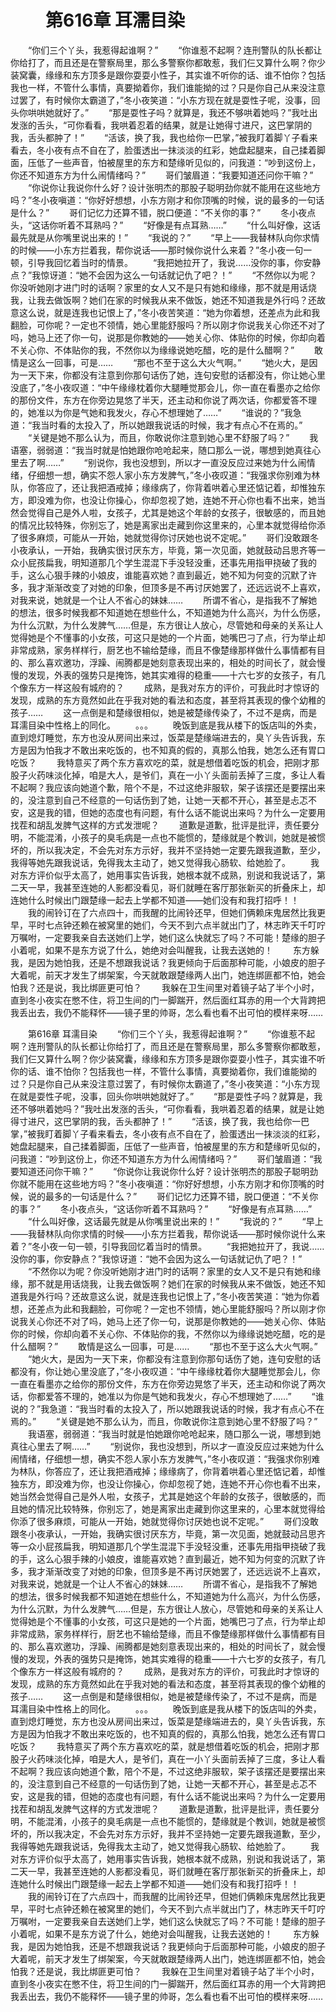 # 　　第616章 耳濡目染
　　“你们三个丫头，我惹得起谁啊？”
　　“你谁惹不起啊？连刑警队的队长都让你给打了，而且还是在警察局里，那么多警察你都敢惹，我们仨又算什么啊？你少装窝囊，缘缘和东方顶多是跟你耍耍小性子，其实谁不听你的话、谁不怕你？包括我也一样，不管什么事情，真要拗着你，我们谁能拗的过？只是你自己从来没注意过罢了，有时候你太霸道了，”冬小夜笑道：“小东方现在就是耍性子呢，没事，回头你哄哄她就好了。”
　　“那是耍性子吗？就算是，我还不够哄着她吗？”我吐出发涨的舌头，“可你看看，我哄着忍着的结果，就是让她得寸进尺，这巴掌阴的我，舌头都肿了！”
　　“活该，换了我，我也给你一巴掌，”被我盯着脚丫子看来看去，冬小夜有点不自在了，脸蛋透出一抹淡淡的红彩，她盘起腿来，自己揉着脚面，压低了一些声音，怕被屋里的东方和楚缘听见似的，问我道：“吵到这份上，你还不知道东方为什么闹情绪吗？”
　　哥们皱眉道：“我要知道还问你干嘛？”
　　“你说你让我说你什么好？设计张明杰的那股子聪明劲你就不能用在这些地方吗？”冬小夜嗔道：“你好好想想，小东方刚才和你顶嘴的时候，说的最多的一句话是什么？”
　　哥们记忆力还算不错，脱口便道：“不关你的事？”
　　冬小夜点头，“这话你听着不耳熟吗？”
　　“好像是有点耳熟……”
　　“什么叫好像，这话最先就是从你嘴里说出来的！”
　　“我说的？”
　　“早上——我替林队向你求情的时候——小东方拦着我，帮你说话——那时候你说什么来着？”冬小夜一句一顿，引导我回忆着当时的情景。
　　“我把她拉开了，我说……没你的事，你安静点？”我惊讶道：“她不会因为这么一句话就记仇了吧？！”
　　“不然你以为呢？你没听她刚才进门时的话啊？家里的女人又不是只有她和缘缘，那不就是用话烧我，让我去做饭啊？她们在家的时候我从来不做饭，她还不知道我是外行吗？还故意这么说，就是连我也记恨上了，”冬小夜苦笑道：“她为你着想，还差点为此和我翻脸，可你呢？一定也不领情，她心里能舒服吗？所以刚才你说我关心你还不对了吗，她马上还了你一句，说那是你教她的——她关心你、体贴你的时候，你却向着不关心你、不体贴你的我，不然你以为缘缘说她吃醋，吃的是什么醋啊？”
　　敢情是这么一回事，可是……
　　“那也不至于这么大火气啊。”
　　“她火大，是因为一天下来，你都没有注意到你那句话伤了她，连句安慰的话都没有，你让她心里没底了，”冬小夜叹道：“中午缘缘枕着你大腿睡觉那会儿，你一直在看墨亦之给你的那份文件，东方在你旁边晃悠了半天，还主动和你说了两次话，你都爱答不理的，她准以为你是气她和我发火，存心不想理她了……”
　　“谁说的？”我急道：“我当时看的太投入了，所以她跟我说话的时候，我才有点心不在焉的。”
　　“关键是她不那么认为，而且，你敢说你注意到她心里不舒服了吗？”
　　我语塞，弱弱道：“我当时就是怕她跟你呛呛起来，随口那么一说，哪想到她真往心里去了啊……”
　　“别说你，我也没想到，所以才一直没反应过来她为什么闹情绪，仔细想一想，确实不怨人家小东方发脾气，”冬小夜叹道：“我强求你别难为林队，你答应了，还让我把酒戒掉；缘缘病了，你背着哄着心里还惦记着，却惟独东方，即没难为你，也没让你操心，你却忽视了她，连她不开心你也看不出来，她当然会觉得自己是外人啦，女孩子，尤其是她这个年龄的女孩子，很敏感的，而且她的情况比较特殊，你别忘了，她是离家出走藏到你这里来的，心里本就觉得给你添了很多麻烦，可能从一开始，她就觉得你讨厌她也说不定呢。”
　　哥们没敢跟冬小夜承认，一开始，我确实很讨厌东方，毕竟，第一次见面，她就鼓动吕思齐等一众小屁孩扁我，明知道那几个学生混混下手没轻没重，还事先用指甲挠破了我的手，这么心狠手辣的小娘皮，谁能喜欢她？直到最近，她不知为何变的沉默了许多，我才渐渐改变了对她的印象，但顶多是不再讨厌她罢了，还远远说不上喜欢，对我来说，她就是一个让人不省心的妹妹……
　　所谓不省心，是指我不了解她的想法，很多时候我都不知道她在想些什么，不知道她为什么高兴，为什么伤感，为什么沉默，为什么发脾气……但是，东方很让人放心，尽管她和母亲的关系让人觉得她是个不懂事的小女孩，可这只是她的一个片面，她嘴巴刁了点，行为举止却非常成熟，家务样样行，厨艺也不输给楚缘，而且不像楚缘那样做什么事情都有目的、那么喜欢邀功，浮躁、闹腾都是她刻意表现出来的，相处的时间长了，就会慢慢的发现，外表的强势只是掩饰，她其实难得的稳重——十六七岁的女孩子，有几个像东方一样这般有城府的？
　　成熟，是我对东方的评价，可我此时才惊讶的发现，成熟的东方竟然如此在乎我对她的看法和态度，甚至将其表现的像个幼稚的孩子……
　　这一点倒是和楚缘很相似，她是被楚缘传染了，不过不是病，而是耳濡目染中性格上的同化。
　　。。。
　　晚饭到底是我从楼下的饭店叫的外卖，直到熄灯睡觉，东方也没从房间出来过，饭菜是楚缘端进去的，臭丫头告诉我，东方是因为怕我才不敢出来吃饭的，也不知真的假的，真那么怕我，她怎么还有胃口吃饭？
　　我特意买了两个东方喜欢吃的菜，就是想借着吃饭的机会，把刚才那股子火药味淡化掉，咱是大人，是爷们，真在一小丫头面前丢掉了三度，多让人看不起啊？我应该向她道个歉，陪个不是，不过这绝非服软，架子该摆还是要摆出来的，没注意到自己不经意的一句话伤到了她，让她一天都不开心，甚至是忐忑不安，这是我的错，但她的态度也有问题，有什么话不能说出来吗？为什么一定要用找茬和胡乱发脾气这样的方式发泄呢？
　　道歉是道歉，批评是批评，责任要分明，不能混淆，小孩子的臭毛病是一点也不能惯的，楚缘就是个教训，她就是被惯坏的，所以我决定，不会先对东方示好，我并不坚持她一定要先跟我道歉，至少，我得等她先跟我说话，免得我太主动了，她又觉得我心肠软、给她脸了。
　　我对东方评价似乎太高了，她用事实告诉我，她根本就不成熟，别说和我说话了，第二天一早，我甚至连她的人影都没看见，哥们就睡在客厅那张新买的折叠床上，却连她什么时候出门跟楚缘一起去上学都不知道——她们没有和我打招呼！！
　　我的闹铃订在了六点四十，而我醒的比闹铃还早，但她们俩赖床鬼居然比我更早，平时七点钟还赖在被窝里的她们，今天不到六点半就出门了，林志昨天千叮咛万嘱咐，一定要我亲自去送她们上学，她们这么快就忘了吗？不可能！楚缘的胆子小着呢，如果不是东方说了什么，她绝对会叫醒我，让我去送她的！
　　东方躲我，是因为她怕我，还是不想跟我说话？我更倾向于后面那种可能，小娘皮的胆子大着呢，前天才发生了绑架案，今天就敢跟楚缘两人出门，她连绑匪都不怕，她会怕我？还是说，我比绑匪更可怕？
　　我躲在卫生间里对着镜子站了半个小时，直到冬小夜实在憋不住，将卫生间的门一脚踹开，然后面红耳赤的用一个大背跨把我丢出去，我仍不能释怀——镜子里的帅哥，怎么看也看不出可怕的模样来呀……

　　第616章 耳濡目染
　　“你们三个丫头，我惹得起谁啊？”
　　“你谁惹不起啊？连刑警队的队长都让你给打了，而且还是在警察局里，那么多警察你都敢惹，我们仨又算什么啊？你少装窝囊，缘缘和东方顶多是跟你耍耍小性子，其实谁不听你的话、谁不怕你？包括我也一样，不管什么事情，真要拗着你，我们谁能拗的过？只是你自己从来没注意过罢了，有时候你太霸道了，”冬小夜笑道：“小东方现在就是耍性子呢，没事，回头你哄哄她就好了。”
　　“那是耍性子吗？就算是，我还不够哄着她吗？”我吐出发涨的舌头，“可你看看，我哄着忍着的结果，就是让她得寸进尺，这巴掌阴的我，舌头都肿了！”
　　“活该，换了我，我也给你一巴掌，”被我盯着脚丫子看来看去，冬小夜有点不自在了，脸蛋透出一抹淡淡的红彩，她盘起腿来，自己揉着脚面，压低了一些声音，怕被屋里的东方和楚缘听见似的，问我道：“吵到这份上，你还不知道东方为什么闹情绪吗？”
　　哥们皱眉道：“我要知道还问你干嘛？”
　　“你说你让我说你什么好？设计张明杰的那股子聪明劲你就不能用在这些地方吗？”冬小夜嗔道：“你好好想想，小东方刚才和你顶嘴的时候，说的最多的一句话是什么？”
　　哥们记忆力还算不错，脱口便道：“不关你的事？”
　　冬小夜点头，“这话你听着不耳熟吗？”
　　“好像是有点耳熟……”
　　“什么叫好像，这话最先就是从你嘴里说出来的！”
　　“我说的？”
　　“早上——我替林队向你求情的时候——小东方拦着我，帮你说话——那时候你说什么来着？”冬小夜一句一顿，引导我回忆着当时的情景。
　　“我把她拉开了，我说……没你的事，你安静点？”我惊讶道：“她不会因为这么一句话就记仇了吧？！”
　　“不然你以为呢？你没听她刚才进门时的话啊？家里的女人又不是只有她和缘缘，那不就是用话烧我，让我去做饭啊？她们在家的时候我从来不做饭，她还不知道我是外行吗？还故意这么说，就是连我也记恨上了，”冬小夜苦笑道：“她为你着想，还差点为此和我翻脸，可你呢？一定也不领情，她心里能舒服吗？所以刚才你说我关心你还不对了吗，她马上还了你一句，说那是你教她的——她关心你、体贴你的时候，你却向着不关心你、不体贴你的我，不然你以为缘缘说她吃醋，吃的是什么醋啊？”
　　敢情是这么一回事，可是……
　　“那也不至于这么大火气啊。”
　　“她火大，是因为一天下来，你都没有注意到你那句话伤了她，连句安慰的话都没有，你让她心里没底了，”冬小夜叹道：“中午缘缘枕着你大腿睡觉那会儿，你一直在看墨亦之给你的那份文件，东方在你旁边晃悠了半天，还主动和你说了两次话，你都爱答不理的，她准以为你是气她和我发火，存心不想理她了……”
　　“谁说的？”我急道：“我当时看的太投入了，所以她跟我说话的时候，我才有点心不在焉的。”
　　“关键是她不那么认为，而且，你敢说你注意到她心里不舒服了吗？”
　　我语塞，弱弱道：“我当时就是怕她跟你呛呛起来，随口那么一说，哪想到她真往心里去了啊……”
　　“别说你，我也没想到，所以才一直没反应过来她为什么闹情绪，仔细想一想，确实不怨人家小东方发脾气，”冬小夜叹道：“我强求你别难为林队，你答应了，还让我把酒戒掉；缘缘病了，你背着哄着心里还惦记着，却惟独东方，即没难为你，也没让你操心，你却忽视了她，连她不开心你也看不出来，她当然会觉得自己是外人啦，女孩子，尤其是她这个年龄的女孩子，很敏感的，而且她的情况比较特殊，你别忘了，她是离家出走藏到你这里来的，心里本就觉得给你添了很多麻烦，可能从一开始，她就觉得你讨厌她也说不定呢。”
　　哥们没敢跟冬小夜承认，一开始，我确实很讨厌东方，毕竟，第一次见面，她就鼓动吕思齐等一众小屁孩扁我，明知道那几个学生混混下手没轻没重，还事先用指甲挠破了我的手，这么心狠手辣的小娘皮，谁能喜欢她？直到最近，她不知为何变的沉默了许多，我才渐渐改变了对她的印象，但顶多是不再讨厌她罢了，还远远说不上喜欢，对我来说，她就是一个让人不省心的妹妹……
　　所谓不省心，是指我不了解她的想法，很多时候我都不知道她在想些什么，不知道她为什么高兴，为什么伤感，为什么沉默，为什么发脾气……但是，东方很让人放心，尽管她和母亲的关系让人觉得她是个不懂事的小女孩，可这只是她的一个片面，她嘴巴刁了点，行为举止却非常成熟，家务样样行，厨艺也不输给楚缘，而且不像楚缘那样做什么事情都有目的、那么喜欢邀功，浮躁、闹腾都是她刻意表现出来的，相处的时间长了，就会慢慢的发现，外表的强势只是掩饰，她其实难得的稳重——十六七岁的女孩子，有几个像东方一样这般有城府的？
　　成熟，是我对东方的评价，可我此时才惊讶的发现，成熟的东方竟然如此在乎我对她的看法和态度，甚至将其表现的像个幼稚的孩子……
　　这一点倒是和楚缘很相似，她是被楚缘传染了，不过不是病，而是耳濡目染中性格上的同化。
　　。。。
　　晚饭到底是我从楼下的饭店叫的外卖，直到熄灯睡觉，东方也没从房间出来过，饭菜是楚缘端进去的，臭丫头告诉我，东方是因为怕我才不敢出来吃饭的，也不知真的假的，真那么怕我，她怎么还有胃口吃饭？
　　我特意买了两个东方喜欢吃的菜，就是想借着吃饭的机会，把刚才那股子火药味淡化掉，咱是大人，是爷们，真在一小丫头面前丢掉了三度，多让人看不起啊？我应该向她道个歉，陪个不是，不过这绝非服软，架子该摆还是要摆出来的，没注意到自己不经意的一句话伤到了她，让她一天都不开心，甚至是忐忑不安，这是我的错，但她的态度也有问题，有什么话不能说出来吗？为什么一定要用找茬和胡乱发脾气这样的方式发泄呢？
　　道歉是道歉，批评是批评，责任要分明，不能混淆，小孩子的臭毛病是一点也不能惯的，楚缘就是个教训，她就是被惯坏的，所以我决定，不会先对东方示好，我并不坚持她一定要先跟我道歉，至少，我得等她先跟我说话，免得我太主动了，她又觉得我心肠软、给她脸了。
　　我对东方评价似乎太高了，她用事实告诉我，她根本就不成熟，别说和我说话了，第二天一早，我甚至连她的人影都没看见，哥们就睡在客厅那张新买的折叠床上，却连她什么时候出门跟楚缘一起去上学都不知道——她们没有和我打招呼！！
　　我的闹铃订在了六点四十，而我醒的比闹铃还早，但她们俩赖床鬼居然比我更早，平时七点钟还赖在被窝里的她们，今天不到六点半就出门了，林志昨天千叮咛万嘱咐，一定要我亲自去送她们上学，她们这么快就忘了吗？不可能！楚缘的胆子小着呢，如果不是东方说了什么，她绝对会叫醒我，让我去送她的！
　　东方躲我，是因为她怕我，还是不想跟我说话？我更倾向于后面那种可能，小娘皮的胆子大着呢，前天才发生了绑架案，今天就敢跟楚缘两人出门，她连绑匪都不怕，她会怕我？还是说，我比绑匪更可怕？
　　我躲在卫生间里对着镜子站了半个小时，直到冬小夜实在憋不住，将卫生间的门一脚踹开，然后面红耳赤的用一个大背跨把我丢出去，我仍不能释怀——镜子里的帅哥，怎么看也看不出可怕的模样来呀……
